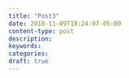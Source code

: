 ```yaml
---
title: "Post3"
date: 2018-11-09T18:24:07-05:00
content-type: post
description:
keywords:
categories:
draft: true
---
```

[comment]: # ( Post include personal views, articles, tutorials. )
